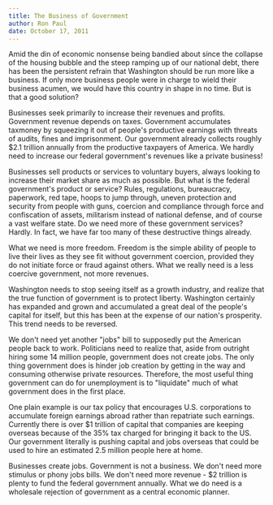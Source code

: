 ```yaml
---
title: The Business of Government
author: Ron Paul
date: October 17, 2011
---
```


Amid the din of economic nonsense being bandied about since the
collapse of the housing bubble and the steep ramping up of our national
debt, there has been the persistent refrain that Washington should be
run more like a business. If only more business people were in charge
to wield their business acumen, we would have this country in shape in
no time. But is that a good solution?

Businesses seek primarily to increase their revenues and profits.
Government revenue depends on taxes. Government accumulates taxmoney by
squeezing it out of people's productive earnings with threats of
audits, fines and imprisonment. Our government already collects roughly
\$2.1 trillion annually from the productive taxpayers of America. We
hardly need to increase our federal government's revenues like a
private business!

Businesses sell products or services to voluntary buyers, always looking
to increase their market share as much as possible.  But what is the
federal government's product or service? Rules, regulations,
bureaucracy, paperwork, red tape, hoops to jump through, uneven
protection and security from people with guns, coercion and compliance
through force and confiscation of assets, militarism instead of national
defense, and of course a vast welfare state.  Do we need more of these
government services?  Hardly. In fact, we have far too many of these
destructive things already.

What we need is more freedom.  Freedom is the simple ability of people
to live their lives as they see fit without government coercion,
provided they do not initiate force or fraud against others.  What we
really need is a less coercive government, not more revenues.

Washington needs to stop seeing itself as a growth industry, and realize
that the true function of government is to protect liberty.  Washington
certainly has expanded and grown and accumulated a great deal of the
people's capital for itself, but this has been at the expense of our
nation's prosperity.  This trend needs to be reversed.

We don't need yet another "jobs" bill to supposedly put the American
people back to work. Politicians need to realize that, aside from
outright hiring some 14 million people, government does not create
jobs. The only thing government does is hinder job creation by getting
in the way and consuming otherwise private resources. Therefore, the
most useful thing government can do for unemployment is to "liquidate"
much of what government does in the first place.

One plain example is our tax policy that encourages U.S. corporations to
accumulate foreign earnings abroad rather than repatriate such earnings.
Currently there is over \$1 trillion of capital that companies are
keeping overseas because of the 35% tax charged for bringing it back to
the US.  Our government literally is pushing capital and jobs overseas
that could be used to hire an estimated 2.5 million people here at home.

Businesses create jobs. Government is not a business. We don't need more
stimulus or phony jobs bills. We don't need more revenue - \$2 trillion
is plenty to fund the federal government annually.  What we do need is a
wholesale rejection of government as a central economic planner.
